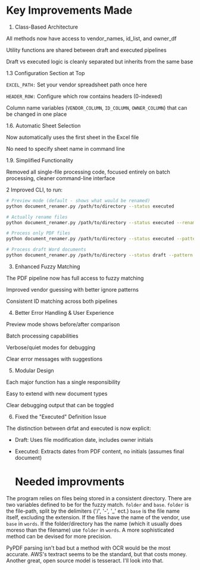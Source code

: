 # Key Improvements Made

1. Class-Based Architecture

All methods now have access to vendor_names, id_list, and owner_df

Utility functions are shared between draft and executed pipelines

Draft vs executed logic is cleanly separated but inherits from the same base

1.3 Configuration Section at Top

`EXCEL_PATH:` Set your vendor spreadsheet path once here

`HEADER_ROW:` Configure which row contains headers (0-indexed)

Column name variables (`VENDOR_COLUMN`, `ID_COLUMN`, `OWNER_COLUMN`) that can be changed in one place

1.6. Automatic Sheet Selection

Now automatically uses the first sheet in the Excel file

No need to specify sheet name in command line

1.9. Simplified Functionality

Removed all single-file processing code, focused entirely on batch processing, cleaner command-line interface

2 Improved CLI, to run:
```bash
# Preview mode (default - shows what would be renamed)
python document_renamer.py /path/to/directory --status executed

# Actually rename files
python document_renamer.py /path/to/directory --status executed --rename

# Process only PDF files
python document_renamer.py /path/to/directory --status executed --pattern "*.pdf"

# Process draft Word documents
python document_renamer.py /path/to/directory --status draft --pattern "*.docx"
```

3. Enhanced Fuzzy Matching

The PDF pipeline now has full access to fuzzy matching

Improved vendor guessing with better ignore patterns

Consistent ID matching across both pipelines

4. Better Error Handling & User Experience

Preview mode shows before/after comparison

Batch processing capabilities

Verbose/quiet modes for debugging

Clear error messages with suggestions

5. Modular Design

Each major function has a single responsibility

Easy to extend with new document types

Clear debugging output that can be toggled

6. Fixed the "Executed" Definition Issue

The distinction between drfat and executed is now explicit:

- Draft: Uses file modification date, includes owner initials

- Executed: Extracts dates from PDF content, no initials (assumes final document)

  # Needed improvments

The program relies on files being stored in a consistent directory. There are two variables defined to be for the fuzzy match. `folder` and `base`. `folder` is the file-path, split by the delimiters ('/', '-', '_' ect.) `base` is the file name itself, excluding the extension. If the files have the name of the vendor, use `base` in `words`. If the folder/directory has the name (which it usually does moreso than the filename) use `folder` in `words`. A more sophisticated method can be devised for more precision.

PyPDF parsing isn't bad but a method with OCR would be the most accurate. AWS's textract seems to be the standard, but that costs money. Another great, open source model is tesseract. I'll look into that.
